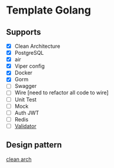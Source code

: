 # Template Golang

## Supports

- [x] Clean Architecture
- [x] PostgreSQL
- [x] air
- [x] Viper config
- [x] Docker
- [x] Gorm
- [ ] Swagger
- [ ] Wire [need to refactor all code to wire]
- [ ] Unit Test
- [ ] Mock
- [ ] Auth JWT
- [ ] Redis
- [ ] [Validator](https://github.com/go-playground/validator)

## Design pattern

[clean arch](https://medium.com/@rayato159/how-to-implement-clean-architecture-in-golang-87e9f2c8c5e4)
